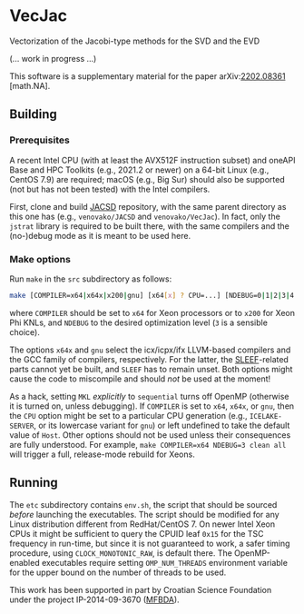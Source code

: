 # VecJac
Vectorization of the Jacobi-type methods for the SVD and the EVD

(... work in progress ...)

This software is a supplementary material for the paper
arXiv:[2202.08361](https://arxiv.org/abs/2202.08361 "Vectorization of the Jacobi-type singular value decomposition method") \[math.NA\].

## Building

### Prerequisites

A recent Intel CPU (with at least the AVX512F instruction subset) and oneAPI Base and HPC Toolkits (e.g., 2021.2 or newer) on a 64-bit Linux (e.g., CentOS 7.9) are required; macOS (e.g., Big Sur) should also be supported (not but has not been tested) with the Intel compilers.

First, clone and build [JACSD](https://github.com/venovako/JACSD) repository, with the same parent directory as this one has (e.g., ``venovako/JACSD`` and ``venovako/VecJac``).
In fact, only the ``jstrat`` library is required to be built there, with the same compilers and the (no-)debug mode as it is meant to be used here.

### Make options

Run ``make`` in the ``src`` subdirectory as follows:
```bash
make [COMPILER=x64|x64x|x200|gnu] [x64[x] ? CPU=...] [NDEBUG=0|1|2|3|4|5] [ABI=ilp64|lp64] [FPU=precise|strict] [WP=q|l] [MKL=sequential|intel_thread] [SLEEF=/path/to/sleef] [CR_MATH=/path/to/core-math] [all|clean|help]
```
where ``COMPILER`` should be set to ``x64`` for Xeon processors or to ``x200`` for Xeon Phi KNLs, and ``NDEBUG`` to the desired optimization level (``3`` is a sensible choice).

The options ``x64x`` and ``gnu`` select the icx/icpx/ifx LLVM-based compilers and the GCC family of compilers, respectively.
For the latter, the [SLEEF](https://sleef.org)-related parts cannot yet be built, and ``SLEEF`` has to remain unset.
Both options might cause the code to miscompile and should *not* be used at the moment!

As a hack, setting ``MKL`` *explicitly* to ``sequential`` turns off OpenMP (otherwise it is turned on, unless debugging).
If ``COMPILER`` is set to ``x64``, ``x64x``, or ``gnu``, then the ``CPU`` option might be set to a particular CPU generation (e.g., ``ICELAKE-SERVER``, or its lowercase variant for ``gnu``) or left undefined to take the default value of ``Host``.
Other options should not be used unless their consequences are fully understood.
For example, ``make COMPILER=x64 NDEBUG=3 clean all`` will trigger a full, release-mode rebuild for Xeons.

## Running

The ``etc`` subdirectory contains ``env.sh``, the script that should be sourced *before* launching the executables.
The script should be modified for any Linux distribution different from RedHat/CentOS 7.
On newer Intel Xeon CPUs it might be sufficient to query the CPUID leaf ``0x15`` for the TSC frequency in run-time, but since it is not guaranteed to work, a safer timing procedure, using ``CLOCK_MONOTONIC_RAW``, is default there.
The OpenMP-enabled executables require setting ``OMP_NUM_THREADS`` environment variable for the upper bound on the number of threads to be used.

This work has been supported in part by Croatian Science Foundation under the project IP-2014-09-3670 ([MFBDA](https://web.math.pmf.unizg.hr/mfbda/)).
